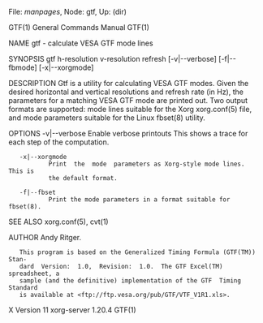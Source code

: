 File: *manpages*,  Node: gtf,  Up: (dir)

GTF(1)                      General Commands Manual                     GTF(1)



NAME
       gtf - calculate VESA GTF mode lines

SYNOPSIS
       gtf  h-resolution  v-resolution  refresh  [-v|--verbose]  [-f|--fbmode]
       [-x|--xorgmode]

DESCRIPTION
       Gtf is a utility for calculating VESA GTF  modes.   Given  the  desired
       horizontal  and  vertical  resolutions  and  refresh  rate (in Hz), the
       parameters for a matching VESA GTF mode are printed  out.   Two  output
       formats  are  supported:  mode lines suitable for the Xorg xorg.conf(5)
       file, and mode parameters suitable for the Linux fbset(8) utility.


OPTIONS
       -v|--verbose
               Enable verbose printouts  This shows a trace for each  step  of
               the computation.

       -x|--xorgmode
               Print  the  mode  parameters as Xorg-style mode lines.  This is
               the default format.

       -f|--fbset
               Print the mode parameters in a format suitable for fbset(8).

SEE ALSO
       xorg.conf(5), cvt(1)

AUTHOR
       Andy Ritger.

       This program is based on the Generalized Timing Formula (GTF(TM)) Stan‐
       dard  Version:  1.0,  Revision:  1.0.  The GTF Excel(TM) spreadsheet, a
       sample (and the definitive) implementation of the GTF  Timing  Standard
       is available at <ftp://ftp.vesa.org/pub/GTF/VTF_V1R1.xls>.



X Version 11                  xorg-server 1.20.4                        GTF(1)
